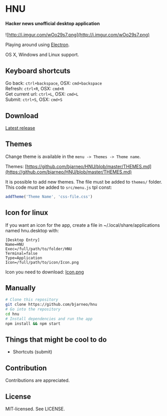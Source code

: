 # HNU
#### Hacker news unofficial desktop application

![http://i.imgur.com/wOo29s7.png](http://i.imgur.com/wOo29s7.png)

Playing around using [Electron](https://github.com/electron/electron).

OS X, Windows and Linux support.

## Keyboard shortcuts
Go back: `ctrl+backspace`, OSX: `cmd+backspace`  
Refresh: `ctrl+R`, OSX: `cmd+R`  
Get current url: `ctrl+L`, OSX: `cmd+L`  
Submit: `ctrl+S`, OSX: `cmd+S`  

## Download
[Latest release](https://github.com/bjarneo/hnu/releases/latest)

## Themes
Change theme is available in the `menu -> Themes -> Theme name`.

Themes: [https://github.com/bjarneo/HNU/blob/master/THEMES.md](https://github.com/bjarneo/HNU/blob/master/THEMES.md)  

It is possible to add new themes. The file must be added to `themes/` folder.  
This code must be added to `src/menu.js` tpl const:
```js
addTheme('Theme Name', 'css-file.css')
```

## Icon for linux
If you want an icon for the app, create a file in ~/.local/share/applications named
hnu.desktop with:
```
[Desktop Entry]
Name=HNU
Exec=/full/path/to/folder/HNU
Terminal=false
Type=Application
Icon=/full/path/to/icon/Icon.png
```
Icon you need to download: [Icon.png](https://github.com/bjarneo/HNU/blob/master/media/Icon.png)

## Manually

```bash
# Clone this repository
git clone https://github.com/bjarneo/hnu
# Go into the repository
cd hnu
# Install dependencies and run the app
npm install && npm start
```

Things that might be cool to do
------
* Shortcuts (submit)

Contribution
------
Contributions are appreciated.

License
------
MIT-licensed. See LICENSE.
